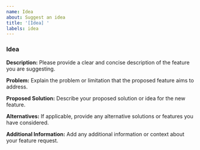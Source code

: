 ```yaml
---
name: Idea
about: Suggest an idea
title: '[Idea] '
labels: idea
---
```


### Idea

**Description:**
Please provide a clear and concise description of the feature you are suggesting.

**Problem:**
Explain the problem or limitation that the proposed feature aims to address.

**Proposed Solution:**
Describe your proposed solution or idea for the new feature.

**Alternatives:**
If applicable, provide any alternative solutions or features you have considered.

**Additional Information:**
Add any additional information or context about your feature request.

